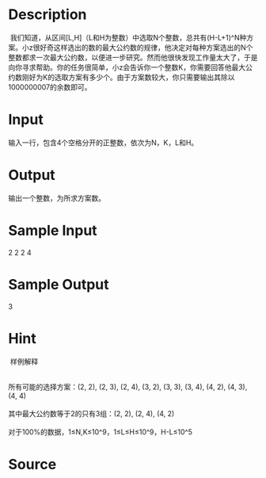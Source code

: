 
# Description

<div class="content"><p> 我们知道，从区间[L,H]（L和H为整数）中选取N个整数，总共有(H-L+1)^N种方案。小z很好奇这样选出的数的最大公约数的规律，他决定对每种方案选出的N个整数都求一次最大公约数，以便进一步研究。然而他很快发现工作量太大了，于是向你寻求帮助。你的任务很简单，小z会告诉你一个整数K，你需要回答他最大公约数刚好为K的选取方案有多少个。由于方案数较大，你只需要输出其除以1000000007的余数即可。</p>
<div></div></div>

# Input

<div class="content"><p>输入一行，包含4个空格分开的正整数，依次为N，K，L和H。</p>
<div></div></div>

# Output

<div class="content"><p>输出一个整数，为所求方案数。</p>
<div></div></div>

# Sample Input

<div class="content"><span class="sampledata">2 2 2 4</span></div>

# Sample Output

<div class="content"><span class="sampledata">3</span></div>

# Hint

<div class="content"><p></p><p> 样例解释</p><br/>
<div>所有可能的选择方案：(2, 2), (2, 3), (2, 4), (3, 2), (3, 3), (3, 4), (4, 2), (4, 3), (4, 4)</div><br/>
<div>其中最大公约数等于2的只有3组：(2, 2), (2, 4), (4, 2)</div><br/>
<div>对于100%的数据，1≤N,K≤10^9，1≤L≤H≤10^9，H-L≤10^5</div><p></p></div>

# Source

<div class="content"><p><a href="problemset.php?search="></a></p></div>

